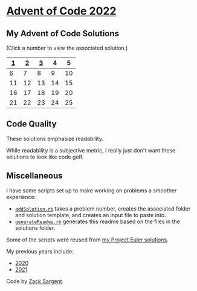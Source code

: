 # [Advent of Code 2022](https://adventofcode.com/2022)

## My Advent of Code Solutions
(Click a number to view the associated solution.)
<!---
  This table is automatically generated and is best viewed with line wrap off.
  I did consider reference style links, and they didn't seem much better.
  Just try and view the formatted table, if you can.
-->
| [1](solutions/01/solve1.rb) | [2](solutions/02/solve2.rb) | [3](solutions/03/solve3.rb) | 4  | 5  |
| --------------------------- | --------------------------- | --------------------------- | -- | -- |
| [6](solutions/06/solve6.rb) | 7                           | 8                           | 9  | 10 |
| 11                          | 12                          | 13                          | 14 | 15 |
| 16                          | 17                          | 18                          | 19 | 20 |
| 21                          | 22                          | 23                          | 24 | 25 |


## Code Quality

These solutions emphasize readability.

While readability is a subjective metric,
I really just don't want these solutions to
look like code golf.

## Miscellaneous

I have some scripts set up to make working on problems a smoother experience:

 - [`addSolution.rb`](addSolution.rb) takes a problem number, creates the associated folder and solution template, and creates an input file to paste into.
 - [`generateReadme.rb`](generateReadme.rb) generates this readme based on the files in the solutions folder.

Some of the scripts were reused from [my Project Euler solutions](https://github.com/zsarge/ProjectEuler).

My previous years include:
- [2020](https://github.com/zsarge/AdventOfCode2020)
- [2021](https://github.com/zsarge/advent-of-code-2021)

Code by [Zack Sargent](https://github.com/zsarge).
